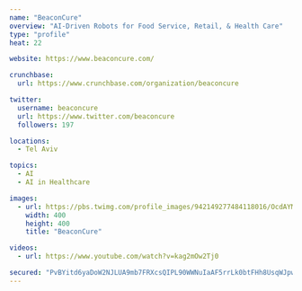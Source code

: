 ```yaml
---
name: "BeaconCure"
overview: "AI-Driven Robots for Food Service, Retail, & Health Care"
type: "profile"
heat: 22

website: https://www.beaconcure.com/

crunchbase:
  url: https://www.crunchbase.com/organization/beaconcure

twitter:
  username: beaconcure
  url: https://www.twitter.com/beaconcure
  followers: 197

locations:
  - Tel Aviv

topics:
  - AI
  - AI in Healthcare

images:
  - url: https://pbs.twimg.com/profile_images/942149277484118016/OcdAYMGN_400x400.jpg
    width: 400
    height: 400
    title: "BeaconCure"

videos:
  - url: https://www.youtube.com/watch?v=kag2mOw2Tj0

secured: "PvBYitd6yaDoW2NJLUA9mb7FRXcsQIPL90WWNuIaAF5rrLk0btFHh8UsqWJpw7ScTMtYrmQK2C4FS6sda8GGGsFL92enTQ9QQbjw6wnROqyQXiU5T9H/VQXUq8KsVMwsH6ya6Ub4d474X4nK1TWZUuMzsSir+xlG0OikV7lQO/YvR4lpBmQuNTa3BvRJtLXEaYhQSPD2Lm7n/nXR+htF7MAi8dMI1/a2Sf8/i9mWbywgEawY9O7MSIUamyeKIbC7mx2L9jPEXrNg6s9nPE+oAg==;kPq6vGyRT92Q93JgN2E2cw=="
---
```


